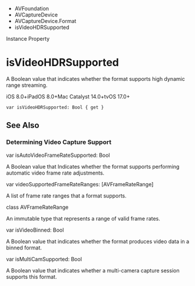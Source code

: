 

- AVFoundation
- AVCaptureDevice
- AVCaptureDevice.Format
-  isVideoHDRSupported 

Instance Property

# isVideoHDRSupported

A Boolean value that indicates whether the format supports high dynamic range streaming.

iOS 8.0+iPadOS 8.0+Mac Catalyst 14.0+tvOS 17.0+

``` source
var isVideoHDRSupported: Bool { get }
```

## See Also

### Determining Video Capture Support

var isAutoVideoFrameRateSupported: Bool

A Boolean value that Indicates whether the format supports performing automatic video frame rate adjustments.

var videoSupportedFrameRateRanges: [AVFrameRateRange]

A list of frame rate ranges that a format supports.

class AVFrameRateRange

An immutable type that represents a range of valid frame rates.

var isVideoBinned: Bool

A Boolean value that indicates whether the format produces video data in a binned format.

var isMultiCamSupported: Bool

A Boolean value that indicates whether a multi-camera capture session supports this format.

